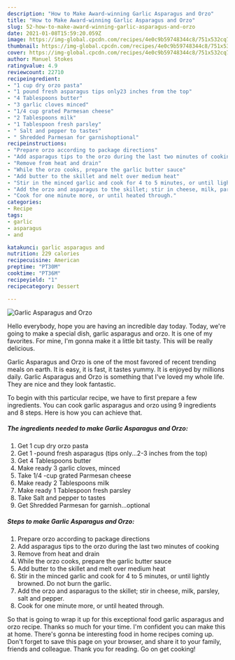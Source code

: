 ```yaml
---
description: "How to Make Award-winning Garlic Asparagus and Orzo"
title: "How to Make Award-winning Garlic Asparagus and Orzo"
slug: 52-how-to-make-award-winning-garlic-asparagus-and-orzo
date: 2021-01-08T15:59:20.059Z
image: https://img-global.cpcdn.com/recipes/4e0c9b59748344c8/751x532cq70/garlic-asparagus-and-orzo-recipe-main-photo.jpg
thumbnail: https://img-global.cpcdn.com/recipes/4e0c9b59748344c8/751x532cq70/garlic-asparagus-and-orzo-recipe-main-photo.jpg
cover: https://img-global.cpcdn.com/recipes/4e0c9b59748344c8/751x532cq70/garlic-asparagus-and-orzo-recipe-main-photo.jpg
author: Manuel Stokes
ratingvalue: 4.9
reviewcount: 22710
recipeingredient:
- "1 cup dry orzo pasta"
- "1 pound fresh asparagus tips only23 inches from the top"
- "4 Tablespoons butter"
- "3 garlic cloves minced"
- "1/4 cup grated Parmesan cheese"
- "2 Tablespoons milk"
- "1 Tablespoon fresh parsley"
- " Salt and pepper to tastes"
- " Shredded Parmesan for garnishoptional"
recipeinstructions:
- "Prepare orzo according to package directions"
- "Add asparagus tips to the orzo during the last two minutes of cooking"
- "Remove from heat and drain"
- "While the orzo cooks, prepare the garlic butter sauce"
- "Add butter to the skillet and melt over medium heat"
- "Stir in the minced garlic and cook for 4 to 5 minutes, or until lightly browned. Do not burn the garlic."
- "Add the orzo and asparagus to the skillet; stir in cheese, milk, parsley, salt and pepper."
- "Cook for one minute more, or until heated through."
categories:
- Recipe
tags:
- garlic
- asparagus
- and

katakunci: garlic asparagus and 
nutrition: 229 calories
recipecuisine: American
preptime: "PT30M"
cooktime: "PT36M"
recipeyield: "1"
recipecategory: Dessert

---
```



![Garlic Asparagus and Orzo](https://img-global.cpcdn.com/recipes/4e0c9b59748344c8/751x532cq70/garlic-asparagus-and-orzo-recipe-main-photo.jpg)

Hello everybody, hope you are having an incredible day today. Today, we're going to make a special dish, garlic asparagus and orzo. It is one of my favorites. For mine, I'm gonna make it a little bit tasty. This will be really delicious.



Garlic Asparagus and Orzo is one of the most favored of recent trending meals on earth. It is easy, it is fast, it tastes yummy. It is enjoyed by millions daily. Garlic Asparagus and Orzo is something that I've loved my whole life. They are nice and they look fantastic.


To begin with this particular recipe, we have to first prepare a few ingredients. You can cook garlic asparagus and orzo using 9 ingredients and 8 steps. Here is how you can achieve that.

<!--inarticleads1-->

##### The ingredients needed to make Garlic Asparagus and Orzo:

1. Get 1 cup dry orzo pasta
1. Get 1 -pound fresh asparagus (tips only...2-3 inches from the top)
1. Get 4 Tablespoons butter
1. Make ready 3 garlic cloves, minced
1. Take 1/4 -cup grated Parmesan cheese
1. Make ready 2 Tablespoons milk
1. Make ready 1 Tablespoon fresh parsley
1. Take  Salt and pepper to tastes
1. Get  Shredded Parmesan for garnish...optional




<!--inarticleads2-->

##### Steps to make Garlic Asparagus and Orzo:

1. Prepare orzo according to package directions
1. Add asparagus tips to the orzo during the last two minutes of cooking
1. Remove from heat and drain
1. While the orzo cooks, prepare the garlic butter sauce
1. Add butter to the skillet and melt over medium heat
1. Stir in the minced garlic and cook for 4 to 5 minutes, or until lightly browned. Do not burn the garlic.
1. Add the orzo and asparagus to the skillet; stir in cheese, milk, parsley, salt and pepper.
1. Cook for one minute more, or until heated through.




So that is going to wrap it up for this exceptional food garlic asparagus and orzo recipe. Thanks so much for your time. I'm confident you can make this at home. There's gonna be interesting food in home recipes coming up. Don't forget to save this page on your browser, and share it to your family, friends and colleague. Thank you for reading. Go on get cooking!

